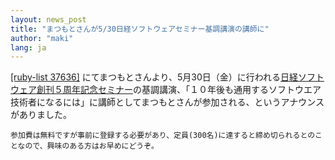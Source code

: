 ```yaml
---
layout: news_post
title: "まつもとさんが5/30日経ソフトウェアセミナー基調講演の講師に"
author: "maki"
lang: ja
---
```


[\[ruby-list 37636\]][1]
にてまつもとさんより、5月30日（金）に行われる[日経ソフトウェア創刊５周年記念セミナー][2]の基調講演、「１０年後も通用するソフトウエア技術者になるには」に講師としてまつもとさんが参加される、というアナウンスがありました。

    参加費は無料ですが事前に登録する必要があり、定員(300名)に達すると締め切られるとのことなので、興味のある方はお早めにどうぞ。



[1]: http://blade.nagaokaut.ac.jp/cgi-bin/scat.rb/ruby/ruby-list/37636
[2]: http://ac.nikkeibp.co.jp/nsw/5th/
